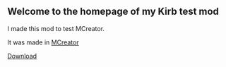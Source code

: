 ## Welcome to the homepage of my Kirb test mod

I made this mod to test MCreator.

It was made in [MCreator](https://mcreator.net)

[Download](https://github.com/spacedude609/Mod-test/releases/tag/1.0.0)
